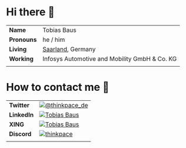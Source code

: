 # Hi there 👋

|  |  |
|---|---|
| **Name** | Tobias Baus |
| **Pronouns** | he / him |
| **Living** | [Saarland](https://en.wikipedia.org/wiki/Saarland), Germany |
| **Working** | Infosys Automotive and Mobility GmbH & Co. KG |
|  |  |

# How to contact me 💬

|  |  |
|---|---|
| **Twitter** | [![@thinkpace_de](https://img.shields.io/badge/@thinkpace__de-9cf?style=for-the-badge&logo=twitter)](https://twitter.com/thinkpace_de) |
| **LinkedIn** | [![Tobias Baus](https://img.shields.io/badge/Tobias_Baus-9cf?style=for-the-badge&logo=linkedin&logoColor=blue)](https://www.linkedin.com/in/tobiasbaus/) |
| **XING** | [![Tobias Baus](https://img.shields.io/badge/Tobias_Baus-9cf?style=for-the-badge&logo=xing&logoColor=026466)](https://www.xing.com/profile/Tobias_Baus) |
| **Discord** | [![thinkpace](https://img.shields.io/badge/thinkpace-9cf?style=for-the-badge&logo=discord)](https://discord.com/users/709829026922889279) |
|  |  |
